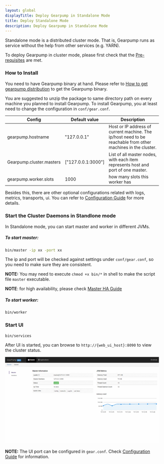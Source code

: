 ```yaml
---
layout: global
displayTitle: Deploy Gearpump in Standalone Mode
title: Deploy Standalone Mode
description: Deploy Gearpump in Standalone Mode
---
```


Standalone mode is a distributed cluster mode. That is, Gearpump runs as service without the help from other services (e.g. YARN).

To deploy Gearpump in cluster mode, please first check that the [Pre-requisites](hardware-requirement.html) are met.


### How to Install
You need to have Gearpump binary at hand. Please refer to [How to get gearpump distribution](get-gearpump-distribution.html) to get the Gearpump binary.

You are suggested to unzip the package to same directory path on every machine you planned to install Gearpump.
To install Gearpump, you at least need to change the configuration in `conf/gear.conf`.

Config	| Default value	| Description
------------ | ---------------|------------
gearpump.hostname	| "127.0.0.1"	 | Host or IP address of current machine. The ip/host need to be reachable from other machines in the cluster.
Gearpump.cluster.masters |	["127.0.0.1:3000"] |	List of all master nodes, with each item represents host and port of one master.
gearpump.worker.slots	 | 1000 | how many slots this worker has

Besides this, there are other optional configurations related with logs, metrics, transports, ui. You can refer to [Configuration Guide](deployment-configuration.html) for more details.

### Start the Cluster Daemons in Standlone mode
In Standalone mode, you can start master and worker in different JVMs.

##### To start master:
```bash
bin/master -ip xx -port xx
```

The ip and port will be checked against settings under `conf/gear.conf`, so you need to make sure they are consistent.

**NOTE:** You may need to execute `chmod +x bin/*` in shell to make the script file `master` executable.

**NOTE**: for high availability, please check [Master HA Guide](deployment-ha.html)

##### To start worker:
```bash
bin/worker
```

### Start UI

```bash
bin/services
```

After UI is started, you can browse to `http://{web_ui_host}:8090` to view the cluster status.

![Dashboard](img/dashboard.gif)

**NOTE:** The UI port can be configured in `gear.conf`. Check [Configuration Guide](deployment-configuration.html) for information.
